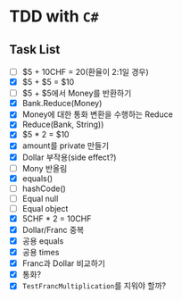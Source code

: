 # TDD with `C#`

## Task List
- [ ] $5 + 10CHF = 20(환율이 2:1일 경우)
- [X] $5 + $5 = $10
- [ ] $5 + $5에서 Money를 반환하기
- [X] Bank.Reduce(Money)
- [X] Money에 대한 통화 변환을 수행하는 Reduce
- [X] Reduce(Bank, String))
- [X] $5 * 2 = $10
- [X] amount를 private 만들기
- [X] Dollar 부작용(side effect?)
- [ ] Mony 반올림
- [X] equals()
- [ ] hashCode()
- [ ] Equal null
- [ ] Equal object
- [X] 5CHF * 2 = 10CHF
- [X] Dollar/Franc 중복
- [X] 공용 equals
- [X] 공용 times
- [X] Franc과 Dollar 비교하기
- [X] 통화?
- [X] `TestFrancMultiplication`를 지워야 할까?
